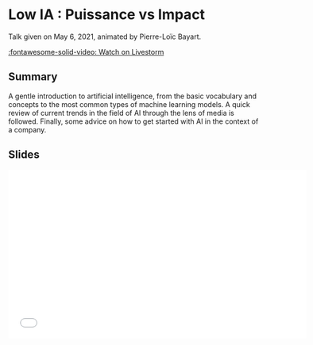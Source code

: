 # Low IA : Puissance vs Impact

Talk given on May 6, 2021, animated by Pierre-Loïc Bayart.

[:fontawesome-solid-video: Watch on Livestorm][livestorm]

## Summary

A gentle introduction to artificial intelligence, from the basic vocabulary and
concepts to the most common types of machine learning models. A quick review of
current trends in the field of AI through the lens of media is followed. Finally,
some advice on how to get started with AI in the context of a company.

## Slides

<iframe
    src="/static/talks/low-ia-puissance-impact.pdf"
    width="600"
    height="340"
    scrolling="no"
    frameborder="0"
    webkitallowfullscreen
    mozallowfullscreen
    allowfullscreen
></iframe>

[livestorm]: https://app.livestorm.co/simplon-3/les-rdv-de-liaccessible-or-simplon-0605-a-18h "Livestorm Webinar"
